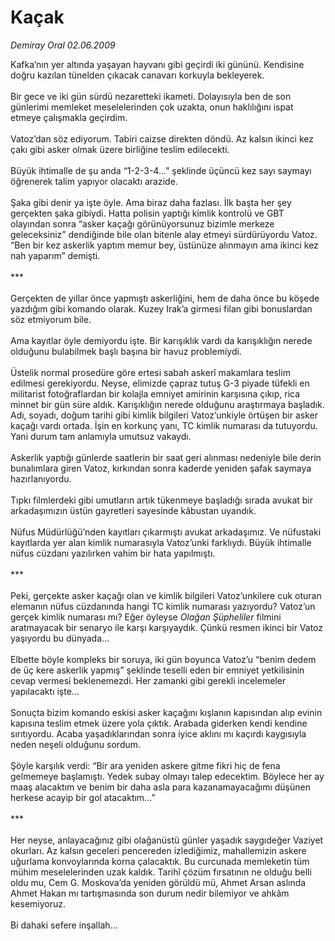 # Kaçak

*Demiray Oral 02.06.2009*

<div class="taraf_structure_2col_1zq">
<div class="margen_n">



 <p>Kafka’nın yer altında yaşayan hayvanı gibi geçirdi iki gününü. Kendisine doğru kazılan tünelden çıkacak canavarı korkuyla bekleyerek. <br/><br/>Bir gece ve iki gün sürdü nezaretteki ikameti. Dolayısıyla ben de son günlerimi memleket meselelerinden çok uzakta, onun haklılığını ispat etmeye çalışmakla geçirdim. <br/><br/>Vatoz’dan söz ediyorum. Tabiri caizse direkten döndü. Az kalsın ikinci kez çakı gibi asker olmak üzere birliğine teslim edilecekti. <br/><br/>Büyük ihtimalle de şu anda “1-2-3-4...” şeklinde üçüncü kez sayı saymayı öğrenerek talim yapıyor olacaktı arazide. <br/><br/>Şaka gibi denir ya işte öyle. Ama biraz daha fazlası. İlk başta her şey gerçekten şaka gibiydi. Hatta polisin yaptığı kimlik kontrolü ve GBT olayından sonra “asker kaçağı görünüyorsunuz bizimle merkeze geleceksiniz” dendiğinde bile olan bitenle alay etmeyi sürdürüyordu Vatoz. “Ben bir kez askerlik yaptım memur bey, üstünüze alınmayın ama ikinci kez nah yaparım” demişti. <br/><br/>*** <br/><br/>Gerçekten de yıllar önce yapmıştı askerliğini, hem de daha önce bu köşede yazdığım gibi komando olarak. Kuzey Irak’a girmesi filan gibi bonuslardan söz etmiyorum bile. <br/><br/>Ama kayıtlar öyle demiyordu işte. Bir karışıklık vardı da karışıklığın nerede olduğunu bulabilmek başlı başına bir havuz problemiydi. <br/><br/>Üstelik normal prosedüre göre ertesi sabah askerî makamlara teslim edilmesi gerekiyordu. Neyse, elimizde çapraz tutuş G-3 piyade tüfekli en militarist fotoğraflardan bir kolajla emniyet amirinin karşısına çıkıp, rica minnet bir gün süre aldık. Karışıklığın nerede olduğunu araştırmaya başladık. Adı, soyadı, doğum tarihi gibi kimlik bilgileri Vatoz’unkiyle örtüşen bir asker kaçağı vardı ortada. İşin en korkunç yanı, TC kimlik numarası da tutuyordu. Yani durum tam anlamıyla umutsuz vakaydı. <br/><br/>Askerlik yaptığı günlerde saatlerin bir saat geri alınması nedeniyle bile derin bunalımlara giren Vatoz, kırkından sonra kaderde yeniden şafak saymaya hazırlanıyordu. <br/><br/>Tıpkı filmlerdeki gibi umutların artık tükenmeye başladığı sırada avukat bir arkadaşımızın üstün gayretleri sayesinde kâbustan uyandık. <br/><br/>Nüfus Müdürlüğü’nden kayıtları çıkarmıştı avukat arkadaşımız. Ve nüfustaki kayıtlarda yer alan kimlik numarasıyla Vatoz’unki farklıydı. Büyük ihtimalle nüfus cüzdanı yazılırken vahim bir hata yapılmıştı. <br/><br/>*** <br/><br/>Peki, gerçekte asker kaçağı olan ve kimlik bilgileri Vatoz’unkilere cuk oturan elemanın nüfus cüzdanında hangi TC kimlik numarası yazıyordu? Vatoz’un gerçek kimlik numarası mı? Eğer öyleyse <i>Olağan Şüpheliler</i> filmini aratmayacak bir senaryo ile karşı karşıyaydık. Çünkü resmen ikinci bir Vatoz yaşıyordu bu dünyada… <br/><br/>Elbette böyle kompleks bir soruya, iki gün boyunca Vatoz’u “benim dedem de üç kere askerlik yapmış” şeklinde teselli eden bir emniyet yetkilisinin cevap vermesi beklenemezdi. Her zamanki gibi gerekli incelemeler yapılacaktı işte... <br/><br/>Sonuçta bizim komando eskisi asker kaçağını kışlanın kapısından alıp evinin kapısına teslim etmek üzere yola çıktık. Arabada giderken kendi kendine sırıtıyordu. Acaba yaşadıklarından sonra iyice aklını mı kaçırdı kaygısıyla neden neşeli olduğunu sordum. <br/><br/>Şöyle karşılık verdi: “Bir ara yeniden askere gitme fikri hiç de fena gelmemeye başlamıştı. Yedek subay olmayı talep edecektim. Böylece her ay maaş alacaktım ve benim bir daha asla para kazanamayacağımı düşünen herkese acayip bir gol atacaktım...” <br/><br/>*** <br/><br/>Her neyse, anlayacağınız gibi olağanüstü günler yaşadık saygıdeğer Vaziyet okurları. Az kalsın geceleri pencereden izlediğimiz, mahallemizin askere uğurlama konvoylarında korna çalacaktık. Bu curcunada memleketin tüm mühim meselelerinden uzak kaldık. Tarihî çözüm fırsatının ne olduğu belli oldu mu, Cem G. Moskova’da yeniden görüldü mü, Ahmet Arsan aslında Ahmet Hakan mı tartışmasında son durum nedir bilemiyor ve ahkâm kesemiyoruz. <br/><br/>Bi dahaki sefere inşallah...</p>
<br/>
<br/>
<br/>



<br/>


<div id="taraf_not">
</div>

</div>


</div>
